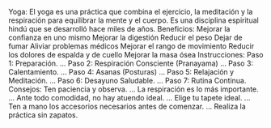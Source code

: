 Yoga:
El yoga es una práctica que combina el ejercicio, la meditación y la respiración para equilibrar la mente y el cuerpo. Es una disciplina espiritual hindú que se desarrolló hace miles de años.
Beneficios:
Mejorar la confianza en uno mismo
Mejorar la digestión
Reducir el peso
Dejar de fumar
Aliviar problemas médicos
Mejorar el rango de movimiento
Reducir los dolores de espalda y de cuello
Mejorar la masa ósea
Instrucciones:
Paso 1: Preparación. ...
Paso 2: Respiración Consciente (Pranayama) ...
Paso 3: Calentamiento. ...
Paso 4: Asanas (Posturas) ...
Paso 5: Relajación y Meditación. ...
Paso 6: Desayuno Saludable. ...
Paso 7: Rutina Continua.
Consejos:
Ten paciencia y observa. ...
La respiración es lo más importante. ...
Ante todo comodidad, no hay atuendo ideal. ...
Elige tu tapete ideal. ...
Ten a mano los accesorios necesarios antes de comenzar. ...
Realiza la práctica sin zapatos.


